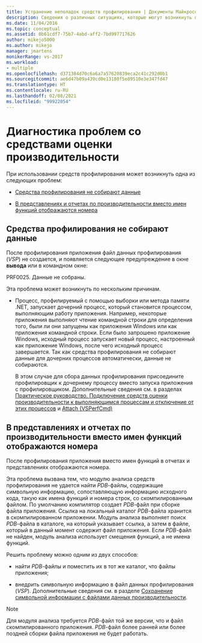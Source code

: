 ```yaml
---
title: Устранение неполадок средств профилирования | Документы Майкрософт
description: Сведения о различных ситуациях, которые могут возникнуть при устранении неполадок средств оценки производительности, например, когда средства профилирования не собирают данные.
ms.date: 11/04/2016
ms.topic: conceptual
ms.assetid: 0b61cdf7-75b7-4abd-aff2-7bd997717626
author: mikejo5000
ms.author: mikejo
manager: jmartens
monikerRange: vs-2017
ms.workload:
- multiple
ms.openlocfilehash: d371384d70c6a6a7a57620839eca2c41c292d0b1
ms.sourcegitcommit: ae6d47b09a439cd0e13180f5e89510e3e347fd47
ms.translationtype: HT
ms.contentlocale: ru-RU
ms.lasthandoff: 02/08/2021
ms.locfileid: "99922054"
---
```

# <a name="troubleshoot-performance-tools-issues"></a>Диагностика проблем со средствами оценки производительности
При использовании средств профилирования может возникнуть одна из следующих проблем:

- [Средства профилирования не собирают данные](#no-data-is-collected-by-the-profiling-tools)

- [В представлениях и отчетах по производительности вместо имен функций отображаются номера](#performance-views-and-reports-display-numbers-for-function-names)

## <a name="no-data-is-collected-by-the-profiling-tools"></a>Средства профилирования не собирают данные
 После профилирования приложения файл данных профилирования (*VSP*) не создается, и появляется следующее предупреждение в окне **вывода** или в командном окне:

 PRF0025. Данные не собраны.

 Эта проблема может возникнуть по нескольким причинам.

- Процесс, профилируемый с помощью выборки или метода памяти .NET, запускает дочерний процесс, который становится процессом, выполняющим работу приложения. Например, некоторые приложения выполняют чтение командной строки для определения того, были ли они запущены как приложения Windows или как приложения командной строки. Если было запрошено приложение Windows, исходный процесс запускает новый процесс, настроенный как приложение Windows, после чего исходный процесс завершается. Так как средства профилирования не собирают данные для дочерних процессов автоматически, данные не собираются.

     В этом случае для сбора данных профилирования присоедините профилировщик к дочернему процессу вместо запуска приложения с профилировщиком. Дополнительные сведения см. в разделах [Практическое руководство. Подключение средств оценки производительности к выполняющимся процессам и отключение от этих процессов](../profiling/how-to-attach-and-detach-performance-tools-to-running-processes.md) и [Attach (VSPerfCmd)](../profiling/attach.md)

## <a name="performance-views-and-reports-display-numbers-for-function-names"></a>В представлениях и отчетах по производительности вместо имен функций отображаются номера
 После профилирования приложения вместо имен функций в отчетах и представлениях отображаются номера.

 Эта проблема вызвана тем, что модулю анализа средств профилирования не удается найти *PDB*-файлы, содержащие символьную информацию, сопоставляющую информацию исходного кода, такую как имена функций и номера строк, со скомпилированным файлом. По умолчанию компилятор создает *PDB*-файл при сборке файла приложения. Ссылка на локальный каталог *PDB*-файла хранится в скомпилированном приложении. Модуль анализа выполняет поиск *PDB*-файла в каталоге, на который указывает ссылка, а затем в файле, который в данный момент содержит файл приложения. Если *PDB*-файл не найден, модуль анализа использует смещения функций, а не имена функций.

 Решить проблему можно одним из двух способов:

- найти *PDB*-файлы и поместить их в тот же каталог, что файлы приложения;

- внедрить символьную информацию в файл данных профилирования (*VSP*). Дополнительные сведения см. в разделе [Сохранение символьной информации с файлами данных производительности](../profiling/saving-symbol-information-with-performance-data-files.md).

> [!NOTE]
> Для модуля анализа требуется *PDB*-файл той же версии, что и файл скомпилированного приложения. *PDB*-файл более ранней или более поздней сборки файла приложения не будет работать.
